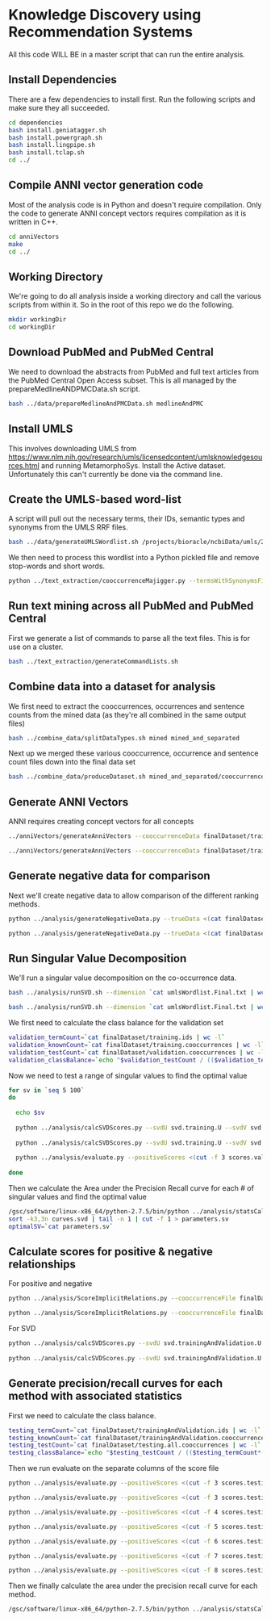 # Knowledge Discovery using Recommendation Systems

All this code WILL BE in a master script that can run the entire analysis.

## Install Dependencies

There are a few dependencies to install first. Run the following scripts and make sure they all succeeded.

```bash
cd dependencies
bash install.geniatagger.sh
bash install.powergraph.sh
bash install.lingpipe.sh
bash install.tclap.sh
cd ../
```

## Compile ANNI vector generation code

Most of the analysis code is in Python and doesn't require compilation. Only the code to generate ANNI concept vectors requires compilation as it is written in C++.

```bash
cd anniVectors
make
cd ../
```

## Working Directory

We're going to do all analysis inside a working directory and call the various scripts from within it. So in the root of this repo we do the following.

```bash
mkdir workingDir
cd workingDir
```

## Download PubMed and PubMed Central

We need to download the abstracts from PubMed and full text articles from the PubMed Central Open Access subset. This is all managed by the prepareMedlineANDPMCData.sh script.

```bash
bash ../data/prepareMedlineAndPMCData.sh medlineAndPMC
```

## Install UMLS

This involves downloading UMLS from https://www.nlm.nih.gov/research/umls/licensedcontent/umlsknowledgesources.html and running MetamorphoSys. Install the Active dataset. Unfortunately this can't currently be done via the command line.

## Create the UMLS-based word-list

A script will pull out the necessary terms, their IDs, semantic types and synonyms from the UMLS RRF files.

```bash
bash ../data/generateUMLSWordlist.sh /projects/bioracle/ncbiData/umls/2016AB/META/ workingDir/
```

We then need to process this wordlist into a Python pickled file and remove stop-words and short words.

```bash
python ../text_extraction/cooccurrenceMajigger.py --termsWithSynonymsFile umlsWordlist.Final.txt --stopwordsFile ../data/selected_stopwords.txt --removeShortwords --binaryTermsFile_out umlsWordlist.Final.pickle
```

## Run text mining across all PubMed and PubMed Central

First we generate a list of commands to parse all the text files. This is for use on a cluster.

```bash
bash ../text_extraction/generateCommandLists.sh
```

## Combine data into a dataset for analysis

We first need to extract the cooccurrences, occurrences and sentence counts from the mined data (as they're all combined in the same output files)

```bash
bash ../combine_data/splitDataTypes.sh mined mined_and_separated
```

Next up we merged these various cooccurrence, occurrence and sentence count files down into the final data set

```bash
bash ../combine_data/produceDataset.sh mined_and_separated/cooccurrences mined_and_separated/occurrences mined_and_separated/sentencecount 2010 finalDataset
```

## Generate ANNI Vectors

ANNI requires creating concept vectors for all concepts

```bash
../anniVectors/generateAnniVectors --cooccurrenceData finalDataset/training.cooccurrences --occurrenceData finalDataset/training.occurrences --sentenceCount `cat finalDataset/training.sentenceCounts` --vectorsToCalculate finalDataset/training.ids --outIndexFile anni.training.index --outVectorFile anni.training.vectors

../anniVectors/generateAnniVectors --cooccurrenceData finalDataset/trainingAndValidation.cooccurrences --occurrenceData finalDataset/trainingAndValidation.occurrences --sentenceCount `cat finalDataset/trainingAndValidation.sentenceCounts` --vectorsToCalculate finalDataset/trainingAndValidation.ids --outIndexFile anni.trainingAndValidation.index --outVectorFile anni.trainingAndValidation.vectors
```

## Generate negative data for comparison

Next we'll create negative data to allow comparison of the different ranking methods.

```bash
python ../analysis/generateNegativeData.py --trueData <(cat finalDataset/training.cooccurrences finalDataset/validation.cooccurrences) --knownConceptIDs finalDataset/training.ids --num 1000 --outFile validation.negativeData

python ../analysis/generateNegativeData.py --trueData <(cat finalDataset/trainingAndValidation.cooccurrences finalDataset/testing.all.cooccurrences) --knownConceptIDs finalDataset/trainingAndValidation.ids --num 1000 --outFile testing.negativeData

```

## Run Singular Value Decomposition

We'll run a singular value decomposition on the co-occurrence data.

```bash
bash ../analysis/runSVD.sh --dimension `cat umlsWordlist.Final.txt | wc -l` --svNum 500 --matrix finalDataset/training.cooccurrences --outU svd.training.U --outV svd.training.V --outSV svd.training.SV --mirror --binarize

bash ../analysis/runSVD.sh --dimension `cat umlsWordlist.Final.txt | wc -l` --svNum 500 --matrix finalDataset/trainingAndValidation.cooccurrences --outU svd.trainingAndValidation.U --outV svd.trainingAndValidation.V --outSV svd.trainingAndValidation.SV --mirror --binarize
```

We first need to calculate the class balance for the validation set

```bash
validation_termCount=`cat finalDataset/training.ids | wc -l`
validation_knownCount=`cat finalDataset/training.cooccurrences | wc -l`
validation_testCount=`cat finalDataset/validation.cooccurrences | wc -l`
validation_classBalance=`echo "$validation_testCount / (($validation_termCount*($validation_termCount+1)/2) - $validation_knownCount)" | bc -l`
```

Now we need to test a range of singular values to find the optimal value

```bash
for sv in `seq 5 100`
do 
  
  echo $sv
  
  python ../analysis/calcSVDScores.py --svdU svd.training.U --svdV svd.training.V --svdSV svd.training.SV --relationsToScore finalDataset/validation.cooccurrences --outFile scores.validation.positive.svd --sv $sv
  
  python ../analysis/calcSVDScores.py --svdU svd.training.U --svdV svd.training.V --svdSV svd.training.SV --relationsToScore validation.negativeData --outFile scores.validation.negative.svd --sv $sv
  
  python ../analysis/evaluate.py --positiveScores <(cut -f 3 scores.validation.positive.svd) --negativeScores <(cut -f 3 scores.validation.negative.svd) --classBalance $validation_classBalance --analysisName "$sv" >> svd.results
  
done
```

Then we calculate the Area under the Precision Recall curve for each # of singular values and find the optimal value

```bash
/gsc/software/linux-x86_64/python-2.7.5/bin/python ../analysis/statsCalculator.py --evaluationFile svd.results > curves.svd
sort -k3,3n curves.svd | tail -n 1 | cut -f 1 > parameters.sv
optimalSV=`cat parameters.sv`
```

## Calculate scores for positive & negative relationships

For positive and negative

```bash
python ../analysis/ScoreImplicitRelations.py --cooccurrenceFile finalDataset/trainingAndValidation.cooccurrences --occurrenceFile finalDataset/trainingAndValidation.occurrences --sentenceCount finalDataset/trainingAndValidation.sentenceCounts --relationsToScore finalDataset/testing.all.cooccurrences --anniVectors anni.trainingAndValidation.vectors --anniVectorsIndex anni.trainingAndValidation.index --outFile scores.testing.positive

python ../analysis/ScoreImplicitRelations.py --cooccurrenceFile finalDataset/trainingAndValidation.cooccurrences --occurrenceFile finalDataset/trainingAndValidation.occurrences --sentenceCount finalDataset/trainingAndValidation.sentenceCounts --relationsToScore testing.negativeData --anniVectors anni.trainingAndValidation.vectors --anniVectorsIndex anni.trainingAndValidation.index --outFile scores.testing.negative
```

For SVD

```bash
python ../analysis/calcSVDScores.py --svdU svd.trainingAndValidation.U --svdV svd.trainingAndValidation.V --svdSV svd.trainingAndValidation.SV --relationsToScore finalDataset/testing.all.cooccurrences --outFile scores.testing.positive.svd --sv $optimalSV
  
python ../analysis/calcSVDScores.py --svdU svd.trainingAndValidation.U --svdV svd.trainingAndValidation.V --svdSV svd.trainingAndValidation.SV --relationsToScore testing.negativeData --outFile scores.testing.negative.svd --sv $optimalSV
```

## Generate precision/recall curves for each method with associated statistics

First we need to calculate the class balance.

```bash
testing_termCount=`cat finalDataset/trainingAndValidation.ids | wc -l`
testing_knownCount=`cat finalDataset/trainingAndValidation.cooccurrences | wc -l`
testing_testCount=`cat finalDataset/testing.all.cooccurrences | wc -l`
testing_classBalance=`echo "$testing_testCount / (($testing_termCount*($testing_termCount+1)/2) - $testing_knownCount)" | bc -l`
```
Then we run evaluate on the separate columns of the score file

```bash
python ../analysis/evaluate.py --positiveScores <(cut -f 3 scores.testing.positive.svd) --negativeScores <(cut -f 3 scores.testing.negative.svd) --classBalance $testing_classBalance --analysisName "SVD_$optimalSV" >> curves.all

python ../analysis/evaluate.py --positiveScores <(cut -f 3 scores.testing.positive) --negativeScores <(cut -f 3 scores.testing.negative) --classBalance $testing_classBalance --analysisName factaPlus >> curves.all

python ../analysis/evaluate.py --positiveScores <(cut -f 4 scores.testing.positive) --negativeScores <(cut -f 4 scores.testing.negative) --classBalance $testing_classBalance --analysisName bitola >> curves.all

python ../analysis/evaluate.py --positiveScores <(cut -f 5 scores.testing.positive) --negativeScores <(cut -f 5 scores.testing.negative) --classBalance $testing_classBalance --analysisName anni >> curves.all

python ../analysis/evaluate.py --positiveScores <(cut -f 6 scores.testing.positive) --negativeScores <(cut -f 6 scores.testing.negative) --classBalance $testing_classBalance --analysisName arrowsmith >> curves.all

python ../analysis/evaluate.py --positiveScores <(cut -f 7 scores.testing.positive) --negativeScores <(cut -f 7 scores.testing.negative) --classBalance $testing_classBalance --analysisName jaccard >> curves.all

python ../analysis/evaluate.py --positiveScores <(cut -f 8 scores.testing.positive) --negativeScores <(cut -f 8 scores.testing.negative) --classBalance $testing_classBalance --analysisName preferentialAttachment  >> curves.all
```

Then we finally calculate the area under the precision recall curve for each method.

```bash
/gsc/software/linux-x86_64/python-2.7.5/bin/python ../analysis/statsCalculator.py --evaluationFile curves.all > curves.stats
```
